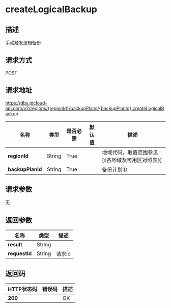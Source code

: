 # createLogicalBackup


## 描述
手动触发逻辑备份

## 请求方式
POST

## 请求地址
https://dbs.jdcloud-api.com/v2/regions/{regionId}/backupPlans/{backupPlanId}:createLogicalBackup

|名称|类型|是否必需|默认值|描述|
|---|---|---|---|---|
|**regionId**|String|True| |地域代码，取值范围参见[《各地域及可用区对照表》]|
|**backupPlanId**|String|True| |备份计划ID|

## 请求参数
无


## 返回参数
|名称|类型|描述|
|---|---|---|
|**result**|String| |
|**requestId**|String|请求id|


## 返回码
|HTTP状态码|错误码|描述|
|---|---|---|
|**200**||OK|
